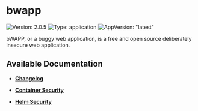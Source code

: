 # bwapp

![Version: 2.0.5](https://img.shields.io/badge/Version-2.0.5-informational?style=flat-square) ![Type: application](https://img.shields.io/badge/Type-application-informational?style=flat-square) ![AppVersion: "latest"](https://img.shields.io/badge/AppVersion-"latest"-informational?style=flat-square)

bWAPP, or a buggy web application, is a free and open source deliberately insecure web application.

## Available Documentation

- [**Changelog**](CHANGELOG)

- [**Container Security**](container-security)

- [**Helm Security**](helm-security)

